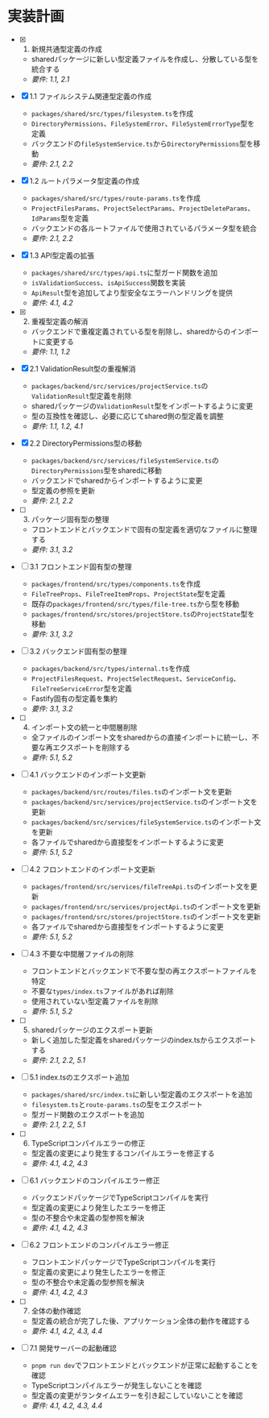 # 実装計画

- [x] 1. 新規共通型定義の作成
  - sharedパッケージに新しい型定義ファイルを作成し、分散している型を統合する
  - _要件: 1.1, 2.1_

- [x] 1.1 ファイルシステム関連型定義の作成
  - `packages/shared/src/types/filesystem.ts`を作成
  - `DirectoryPermissions`、`FileSystemError`、`FileSystemErrorType`型を定義
  - バックエンドの`fileSystemService.ts`から`DirectoryPermissions`型を移動
  - _要件: 2.1, 2.2_

- [x] 1.2 ルートパラメータ型定義の作成
  - `packages/shared/src/types/route-params.ts`を作成
  - `ProjectFilesParams`、`ProjectSelectParams`、`ProjectDeleteParams`、`IdParams`型を定義
  - バックエンドの各ルートファイルで使用されているパラメータ型を統合
  - _要件: 2.1, 2.2_

- [x] 1.3 API型定義の拡張
  - `packages/shared/src/types/api.ts`に型ガード関数を追加
  - `isValidationSuccess`、`isApiSuccess`関数を実装
  - `ApiResult`型を追加してより型安全なエラーハンドリングを提供
  - _要件: 4.1, 4.2_

- [x] 2. 重複型定義の解消
  - バックエンドで重複定義されている型を削除し、sharedからのインポートに変更する
  - _要件: 1.1, 1.2_

- [x] 2.1 ValidationResult型の重複解消
  - `packages/backend/src/services/projectService.ts`の`ValidationResult`型定義を削除
  - sharedパッケージの`ValidationResult`型をインポートするように変更
  - 型の互換性を確認し、必要に応じてshared側の型定義を調整
  - _要件: 1.1, 1.2, 4.1_

- [x] 2.2 DirectoryPermissions型の移動
  - `packages/backend/src/services/fileSystemService.ts`の`DirectoryPermissions`型をsharedに移動
  - バックエンドでsharedからインポートするように変更
  - 型定義の参照を更新
  - _要件: 2.1, 2.2_

- [ ] 3. パッケージ固有型の整理
  - フロントエンドとバックエンドで固有の型定義を適切なファイルに整理する
  - _要件: 3.1, 3.2_

- [ ] 3.1 フロントエンド固有型の整理
  - `packages/frontend/src/types/components.ts`を作成
  - `FileTreeProps`、`FileTreeItemProps`、`ProjectState`型を定義
  - 既存の`packages/frontend/src/types/file-tree.ts`から型を移動
  - `packages/frontend/src/stores/projectStore.ts`の`ProjectState`型を移動
  - _要件: 3.1, 3.2_

- [ ] 3.2 バックエンド固有型の整理
  - `packages/backend/src/types/internal.ts`を作成
  - `ProjectFilesRequest`、`ProjectSelectRequest`、`ServiceConfig`、`FileTreeServiceError`型を定義
  - Fastify固有の型定義を集約
  - _要件: 3.1, 3.2_

- [ ] 4. インポート文の統一と中間層削除
  - 全ファイルのインポート文をsharedからの直接インポートに統一し、不要な再エクスポートを削除する
  - _要件: 5.1, 5.2_

- [ ] 4.1 バックエンドのインポート文更新
  - `packages/backend/src/routes/files.ts`のインポート文を更新
  - `packages/backend/src/services/projectService.ts`のインポート文を更新
  - `packages/backend/src/services/fileSystemService.ts`のインポート文を更新
  - 各ファイルでsharedから直接型をインポートするように変更
  - _要件: 5.1, 5.2_

- [ ] 4.2 フロントエンドのインポート文更新
  - `packages/frontend/src/services/fileTreeApi.ts`のインポート文を更新
  - `packages/frontend/src/services/projectApi.ts`のインポート文を更新
  - `packages/frontend/src/stores/projectStore.ts`のインポート文を更新
  - 各ファイルでsharedから直接型をインポートするように変更
  - _要件: 5.1, 5.2_

- [ ] 4.3 不要な中間層ファイルの削除
  - フロントエンドとバックエンドで不要な型の再エクスポートファイルを特定
  - 不要な`types/index.ts`ファイルがあれば削除
  - 使用されていない型定義ファイルを削除
  - _要件: 5.1, 5.2_

- [ ] 5. sharedパッケージのエクスポート更新
  - 新しく追加した型定義をsharedパッケージのindex.tsからエクスポートする
  - _要件: 2.1, 2.2, 5.1_

- [ ] 5.1 index.tsのエクスポート追加
  - `packages/shared/src/index.ts`に新しい型定義のエクスポートを追加
  - `filesystem.ts`と`route-params.ts`の型をエクスポート
  - 型ガード関数のエクスポートを追加
  - _要件: 2.1, 2.2, 5.1_

- [ ] 6. TypeScriptコンパイルエラーの修正
  - 型定義の変更により発生するコンパイルエラーを修正する
  - _要件: 4.1, 4.2, 4.3_

- [ ] 6.1 バックエンドのコンパイルエラー修正
  - バックエンドパッケージでTypeScriptコンパイルを実行
  - 型定義の変更により発生したエラーを修正
  - 型の不整合や未定義の型参照を解決
  - _要件: 4.1, 4.2, 4.3_

- [ ] 6.2 フロントエンドのコンパイルエラー修正
  - フロントエンドパッケージでTypeScriptコンパイルを実行
  - 型定義の変更により発生したエラーを修正
  - 型の不整合や未定義の型参照を解決
  - _要件: 4.1, 4.2, 4.3_

- [ ] 7. 全体の動作確認
  - 型定義の統合が完了した後、アプリケーション全体の動作を確認する
  - _要件: 4.1, 4.2, 4.3, 4.4_

- [ ] 7.1 開発サーバーの起動確認
  - `pnpm run dev`でフロントエンドとバックエンドが正常に起動することを確認
  - TypeScriptコンパイルエラーが発生しないことを確認
  - 型定義の変更がランタイムエラーを引き起こしていないことを確認
  - _要件: 4.1, 4.2, 4.3, 4.4_
